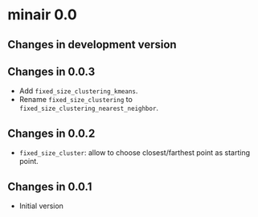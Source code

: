 # minair 0.0

## Changes in development version

## Changes in 0.0.3

- Add `fixed_size_clustering_kmeans`.
- Rename `fixed_size_clustering` to `fixed_size_clustering_nearest_neighbor`.

## Changes in 0.0.2

- `fixed_size_cluster`: allow to choose closest/farthest point as starting point.

## Changes in 0.0.1

- Initial version
